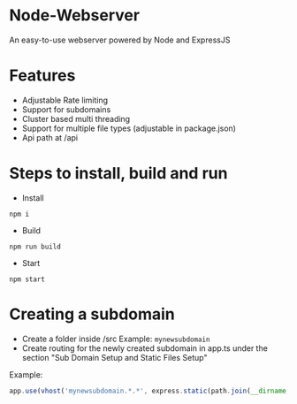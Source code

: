 # Node-Webserver
An easy-to-use webserver powered by Node and ExpressJS

# Features
- Adjustable Rate limiting
- Support for subdomains
- Cluster based multi threading
- Support for multiple file types (adjustable in package.json)
- Api path at /api

# Steps to install, build and run
- Install
```
npm i
```
- Build
```
npm run build
```
- Start
```
npm start
```
# Creating a subdomain
- Create a folder inside /src
Example: ``mynewsubdomain``
- Create routing for the newly created subdomain in app.ts under the section "Sub Domain Setup and Static Files Setup"

Example:

```js
app.use(vhost('mynewsubdomain.*.*', express.static(path.join(__dirname, '/mynewsubdomain'))));
```
